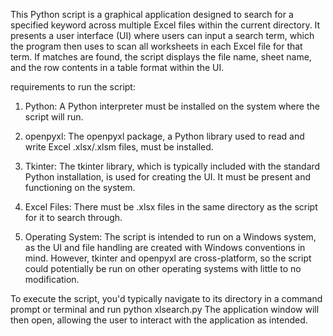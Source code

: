 This Python script is a graphical application designed to search for a specified keyword across multiple Excel files within the current directory. It presents a user interface (UI) where users can input a search term, which the program then uses to scan all worksheets in each Excel file for that term. If matches are found, the script displays the file name, sheet name, and the row contents in a table format within the UI.

requirements to run the script:

1. Python: A Python interpreter must be installed on the system where the script will run.

2. openpyxl: The openpyxl package, a Python library used to read and write Excel .xlsx/.xlsm files, must be installed.

3. Tkinter: The tkinter library, which is typically included with the standard Python installation, is used for creating the UI. It must be present and functioning on the system.

4. Excel Files: There must be .xlsx files in the same directory as the script for it to search through.

5. Operating System: The script is intended to run on a Windows system, as the UI and file handling are created with Windows conventions in mind. However, tkinter and openpyxl are cross-platform, so the script could potentially be run on other operating systems with little to no modification.

To execute the script, you'd typically navigate to its directory in a command prompt or terminal and run python xlsearch.py
The application window will then open, allowing the user to interact with the application as intended.
